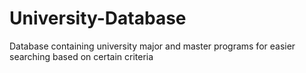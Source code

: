 # University-Database
Database containing university major and master programs for easier searching based on certain criteria

